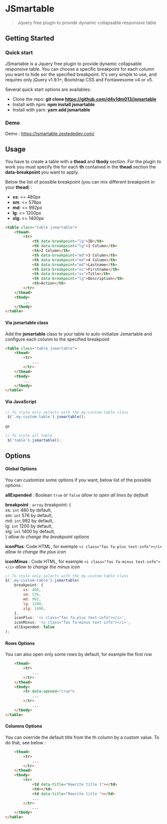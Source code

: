 # JSmartable

> Jquery free plugin to provide dynamic collapsable responsive table

## Getting Started

### Quick start
JSmartable is a Jquery free plugin to provide dynamic collapsable responsive table. You can choose a specific breakpoint 
for each column you want to hide sor the specified breakpoint. It's very simple to use, and requires only jQuery v1.9.1+, 
Bootstrap CSS and Fontawesome v4 or v5.

Several quick start options are availables:

* Clone the repo: **git clone https://github.com/d4v1dm013/jsmartable**
* Install with npm: **npm install jsmartable**
* Install with yarn: **yarn add jsmartable**

### Demo
Demo : https://jsmartable.zestededev.com/

## Usage

You have to create a table with a **thead** and **tbody** section. For the plugin to work you must specify the for each **th** contained in the **thead** section the **data-breakpoint** you want to apply.

Below the list of possible breakpoint (you can mix different breakpoint in your **thead**) :

* **xs**: <= 480px
* **sm**: <= 576px
* **md**: <= 992px
* **lg**: <= 1200px
* **xlg**: <= 1400px

```html
<table class="table jsmartable">
    <thead>
        <tr>
            <th data-breakpoint="lg">ID</th>
            <th data-breakpoint="lg">1 Column</th>
            <th>2 Column</th>
            <th data-breakpoint="md">3 Column</th>
            <th data-breakpoint="md">4 Column</th>
            <th data-breakpoint="md">Lastname</th>
            <th data-breakpoint="xs">Firstname</th>
            <th data-breakpoint="xs">Title</th>
            <th data-breakpoint="lg">Description</th>
            <th>Action</th>
        </tr>
    </thead>
    <tbody>
        ...
    </tbody>
</table>
```

#### Via jsmartable class

Add the **jsmartable** class to your table to auto-initialize Jsmartable and configure each colunm to the specified breakpoint

```html
<table class="table jsmartable">
    <thead>
        <tr>
            ...
        </tr>
    </thead>
    <tbody>
        ...
    </tbody>
</table>
```

#### Via JavaScript

```javascript
// To style only selects with the my-custom-table class
 $('.my-custom-table').jsmartable();
```

or

```javascript
// To style all table
 $('table').jsmartable();
```

## Options

#### Global Options

You can customize some options if you want, below list of the possible options :


**allExpended** : Boolean `true` or `false`
*allow to open all lines by default*

**breakpoint** : `array` breakpoint: {  
	xs: `int` 480 by default,  
	sm: `int` 576 by default,  
	md: `int` 992 by default,  
	lg: `int` 1200 by default,  
	xlg: `int` 1400 by default,  
}
*allow to change the breakpoint options*

**iconPlus**: Code HTML, for exemple `<i class="fas fa-plus text-info"></i>`
*allow to change the plus icon*

**iconMinus** : Code HTML, for exemple `<i class="fas fa-minus text-info"></i>`
*allow to change the minus icon*

```javascript
// To style only selects with the my-custom-table class
$('.my-custom-table').jsmartable(
    breakpoint: {
        xs: 480,
        sm: 576,
        md: 992,
        lg: 1200,
        xlg: 1400,
    },
    iconPlus: '<i class="fas fa-plus text-info"></i>',
    iconMinus: '<i class="fas fa-minus text-info"></i>',
    allExpended: false
);
```
#### Rows Options

You can also open only some rows by default, for example the first row

```html
    <thead>
        <tr>
            ...
        </tr>
    </thead>
    <tbody>
        <tr data-opened="true">
            ...
        </tr>
            ...
    </tbody>
</table>
```

#### Columns Options

You can override the default title from the th column by a custom value. To do that, see below :

```html
    <thead>
        <tr>
            ...
        </tr>
    </thead>
    <tbody>
        <tr>
            <td data-title="Rewrite title 1"></td>
            <td></td>
            <td data-title="Rewrite title "></td>
            ...
        </tr>
            ...
    </tbody>
</table>
```